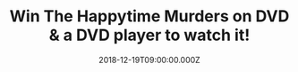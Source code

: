 ---
campaign-uuid: "c-3c013610-f0c7-4232-99c7-4755c8e25ab6"
type: "Competition"
category: "Entertainment"
date: "2018-12-19T09:00:00.000Z"
end-date: "2019-01-19T23:59:00.000Z"
disable-form: false
is_promoted: false
has_entry_page: true
title: "Win The Happytime Murders on DVD & a DVD player to watch it!"
competition-description: "<p>Discover what happens on the other side of the street\
  \ in the outrageous comedy,\_The Happytime Murders, courtesy of STXinternational,\
  \ a division of STX Entertainment, and Sony Pictures Home Entertainment.</p>\n<p>We\
  \ are giving away 6 copies of this fun comedy The Happytime Murders to 6 lucky NME\
  \ AAA members PLUS 1 amazing DVD player to 1 of them to win!</p>\n<p>Does it sound\
  \ like the best plan for your weekend? Enter below for a chance to win!</p>\n"
hero-header: "Win The Happytime Murders on DVD & a DVD player to watch it!"
terms-confirmation: "N/A"
banner-img: "https://assets.expresslyapp.com/asset-4e2f18ab-3994-4c07-8f55-95612c24d2de.jpg"
logo-left-href: "aaa.nme.com"
logo-left-image: "https://assets.expresslyapp.com/asset-d1de912e-7ff6-4dcd-bbab-c3d57a40f5ef.jpg"
logo-left-title: "Sony Pictures"
bg-image-hero: "https://assets.expresslyapp.com/asset-8f03030c-2413-4f2e-bfd6-17771bb9cc80.jpg"
bg-image-first: "https://assets.expresslyapp.com/asset-e3d74b7c-1922-48e3-93c6-6beea28df7bf.jpg"
bg-image-second: "https://assets.expresslyapp.com/asset-57569b7e-d5ee-4c68-bc3c-14037a3aa18d.jpg"
bg-image-third: "https://assets.expresslyapp.com/asset-5ce41899-2cb2-4565-817c-9539fef0972a.jpg"
section1-content: "<p>No Sesame. All Street. The Happytime Murders, out today on DVD,\
  \ is a fun comedy set in the underbelly of Los Angeles where puppets and humans\
  \ coexist. Two clashing detectives with a shared secret, one human and one puppet,\
  \ are forced to work together again to solve the brutal murders of the former cast\
  \ of a beloved classic puppet television show.</p>\n<p>The Happytime Murders is\
  \ directed and produced by Brian Henson (The Muppet Christmas Carol) and features\
  \ an all-star comedy cast including Melissa McCarthy (The Boss, Spy, Bridesmaids),\
  \ Maya Rudolph (Bridesmaids), Joel McHale (TV’s Community), and Elizabeth Banks\
  \ (The Hunger Games).</p>\n"
section2-content: "<p>Detective Phil Philips is a down-on-his-luck puppet who used\
  \ to work in the Los Angeles Police Department. When two puppets from an old TV\
  \ show wind up dead, Phil suspects something is afoot and returns to the LAPD as\
  \ a consultant. Reunited with his former human police partner, Connie Edwards, the\
  \ squabbling twosome soon find themselves in a race against time to save former\
  \ cast members before the killer strikes again.</p>\n"
section3-content: "<p>This amazing DVD includes exclusive bonus features for you to\
  \ get stuck into! We are giving away 6 copies of this fun comedy The Happytime Murders\
  \ to 6 lucky NME AAA members PLUS 1 amazing DVD player to 1 of them!</p>\n<p>Enter\
  \ the form below for a chance to win and get ready to have the best night in watching\
  \ this outrageous comedy! Good luck!</p>\n"
entry-title: "Win The Happytime Murders on DVD & a DVD player to watch it!"
entry-content: "<p>Enter the draw to win The Happytime Murders on DVD &amp; a DVD\
  \ player to watch it by completing the form below before 23:59 on 19th of January\
  \ 2019.</p>\n"
has-winner: false
prize-description: "6 winners win The Happytime Murders on DVD & one of the 6 winners\
  \ win a  DVD player to watch it.\r\nDVD player (TBA)."
special-conditions: "Multiple entries are allowed up to one every day."
country-restrictions:
- "GB"
---